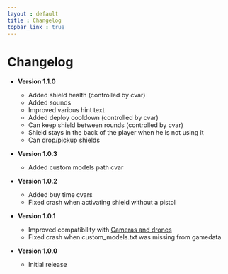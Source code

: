 ```yaml
---
layout : default
title : Changelog
topbar_link : true
---
```


# Changelog

* **Version 1.1.0**
  * Added shield health (controlled by cvar)
  * Added sounds
  * Improved various hint text
  * Added deploy cooldown (controlled by cvar)
  * Can keep shield between rounds (controlled by cvar)
  * Shield stays in the back of the player when he is not using it
  * Can drop/pickup shields

* **Version 1.0.3**
  * Added custom models path cvar

* **Version 1.0.2**
  * Added buy time cvars
  * Fixed crash when activating shield without a pistol

* **Version 1.0.1**
  * Improved compatibility with [Cameras and drones](https://keplyx.github.io/cameras-and-drones/)
  * Fixed crash when custom_models.txt was missing from gamedata

* **Version 1.0.0**
  * Initial release
